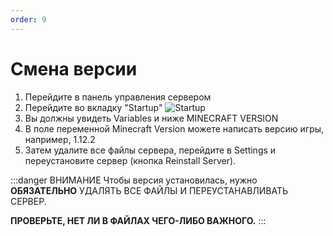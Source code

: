 ```yaml
---
order: 9
---
```


# Смена версии

1. Перейдите в панель управления сервером
2. Перейдите во вкладку "Startup"
![Startup](/minecraft/startup-version.png)
3. Вы должны увидеть Variables и ниже MINECRAFT VERSION
4. В поле переменной Minecraft Version можете написать версию игры, например, 1.12.2
5. Затем удалите все файлы сервера, перейдите в Settings и переустановите сервер (кнопка Reinstall Server).

:::danger ВНИМАНИЕ
Чтобы версия установилась, нужно **ОБЯЗАТЕЛЬНО** УДАЛЯТЬ ВСЕ ФАЙЛЫ И ПЕРЕУСТАНАВЛИВАТЬ СЕРВЕР.

**ПРОВЕРЬТЕ, НЕТ ЛИ В ФАЙЛАХ ЧЕГО-ЛИБО ВАЖНОГО.**
:::
